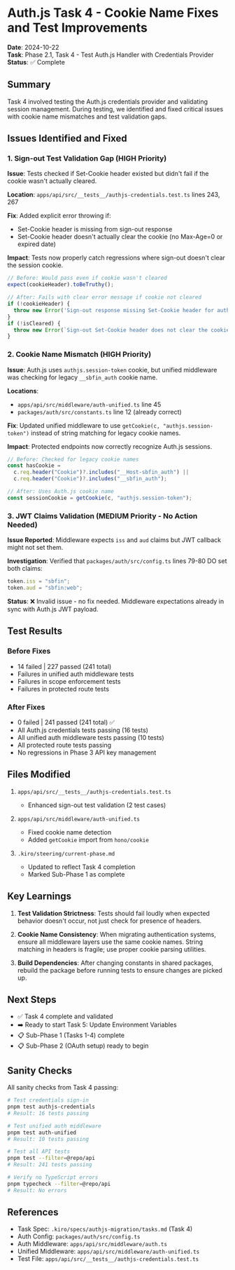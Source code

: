 # Auth.js Task 4 - Cookie Name Fixes and Test Improvements

**Date**: 2024-10-22  
**Task**: Phase 2.1, Task 4 - Test Auth.js Handler with Credentials Provider  
**Status**: ✅ Complete

## Summary

Task 4 involved testing the Auth.js credentials provider and validating session management. During testing, we identified and fixed critical issues with cookie name mismatches and test validation gaps.

## Issues Identified and Fixed

### 1. Sign-out Test Validation Gap (HIGH Priority)

**Issue**: Tests checked if Set-Cookie header existed but didn't fail if the cookie wasn't actually cleared.

**Location**: `apps/api/src/__tests__/authjs-credentials.test.ts` lines 243, 267

**Fix**: Added explicit error throwing if:
- Set-Cookie header is missing from sign-out response
- Set-Cookie header doesn't actually clear the cookie (no Max-Age=0 or expired date)

**Impact**: Tests now properly catch regressions where sign-out doesn't clear the session cookie.

```typescript
// Before: Would pass even if cookie wasn't cleared
expect(cookieHeader).toBeTruthy();

// After: Fails with clear error message if cookie not cleared
if (!cookieHeader) {
  throw new Error('Sign-out response missing Set-Cookie header for authjs.session-token');
}
if (!isCleared) {
  throw new Error(`Sign-out Set-Cookie header does not clear the cookie: ${cookieHeader}`);
}
```

### 2. Cookie Name Mismatch (HIGH Priority)

**Issue**: Auth.js uses `authjs.session-token` cookie, but unified middleware was checking for legacy `__sbfin_auth` cookie name.

**Locations**:
- `apps/api/src/middleware/auth-unified.ts` line 45
- `packages/auth/src/constants.ts` line 12 (already correct)

**Fix**: Updated unified middleware to use `getCookie(c, "authjs.session-token")` instead of string matching for legacy cookie names.

**Impact**: Protected endpoints now correctly recognize Auth.js sessions.

```typescript
// Before: Checked for legacy cookie names
const hasCookie =
  c.req.header("Cookie")?.includes("__Host-sbfin_auth") ||
  c.req.header("Cookie")?.includes("__sbfin_auth");

// After: Uses Auth.js cookie name
const sessionCookie = getCookie(c, "authjs.session-token");
```

### 3. JWT Claims Validation (MEDIUM Priority - No Action Needed)

**Issue Reported**: Middleware expects `iss` and `aud` claims but JWT callback might not set them.

**Investigation**: Verified that `packages/auth/src/config.ts` lines 79-80 DO set both claims:
```typescript
token.iss = "sbfin";
token.aud = "sbfin:web";
```

**Status**: ❌ Invalid issue - no fix needed. Middleware expectations already in sync with Auth.js JWT payload.

## Test Results

### Before Fixes
- 14 failed | 227 passed (241 total)
- Failures in unified auth middleware tests
- Failures in scope enforcement tests
- Failures in protected route tests

### After Fixes
- 0 failed | 241 passed (241 total) ✅
- All Auth.js credentials tests passing (16 tests)
- All unified auth middleware tests passing (10 tests)
- All protected route tests passing
- No regressions in Phase 3 API key management

## Files Modified

1. `apps/api/src/__tests__/authjs-credentials.test.ts`
   - Enhanced sign-out test validation (2 test cases)
   
2. `apps/api/src/middleware/auth-unified.ts`
   - Fixed cookie name detection
   - Added `getCookie` import from `hono/cookie`

3. `.kiro/steering/current-phase.md`
   - Updated to reflect Task 4 completion
   - Marked Sub-Phase 1 as complete

## Key Learnings

1. **Test Validation Strictness**: Tests should fail loudly when expected behavior doesn't occur, not just check for presence of headers.

2. **Cookie Name Consistency**: When migrating authentication systems, ensure all middleware layers use the same cookie names. String matching in headers is fragile; use proper cookie parsing utilities.

3. **Build Dependencies**: After changing constants in shared packages, rebuild the package before running tests to ensure changes are picked up.

## Next Steps

- ✅ Task 4 complete and validated
- ➡️ Ready to start Task 5: Update Environment Variables
- 📋 Sub-Phase 1 (Tasks 1-4) complete
- 📋 Sub-Phase 2 (OAuth setup) ready to begin

## Sanity Checks

All sanity checks from Task 4 passing:

```bash
# Test credentials sign-in
pnpm test authjs-credentials
# Result: 16 tests passing

# Test unified auth middleware
pnpm test auth-unified
# Result: 10 tests passing

# Test all API tests
pnpm test --filter=@repo/api
# Result: 241 tests passing

# Verify no TypeScript errors
pnpm typecheck --filter=@repo/api
# Result: No errors
```

## References

- Task Spec: `.kiro/specs/authjs-migration/tasks.md` (Task 4)
- Auth Config: `packages/auth/src/config.ts`
- Auth Middleware: `apps/api/src/middleware/auth.ts`
- Unified Middleware: `apps/api/src/middleware/auth-unified.ts`
- Test File: `apps/api/src/__tests__/authjs-credentials.test.ts`

